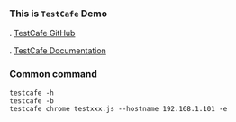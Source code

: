 ### This is `TestCafe` Demo
. [TestCafe GitHub](https://github.com/DevExpress/testcafe)

. [TestCafe Documentation](https://devexpress.github.io/testcafe/documentation/getting-started/)

### Common command
```
testcafe -h
testcafe -b
testcafe chrome testxxx.js --hostname 192.168.1.101 -e
```